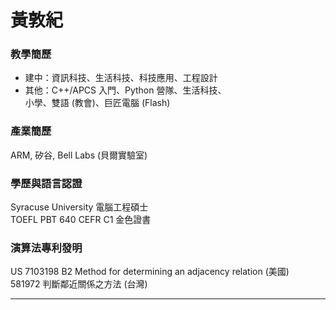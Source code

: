 # 黃敦紀

### 教學簡歷

* 建中：資訊科技、生活科技、科技應用、工程設計  
* 其他：C++/APCS 入門、Python 營隊、生活科技、  
  小學、雙語 (教會)、巨匠電腦 (Flash)

### 產業簡歷

ARM, 矽谷, Bell Labs (貝爾實驗室)  

### 學歷與語言認證

Syracuse University 電腦工程碩士  
TOEFL PBT 640 CEFR C1 金色證書

### 演算法專利發明  

US 7103198 B2 Method for determining an adjacency relation (美國)   	                  
581972 判斷鄰近關係之方法 (台灣)

---

